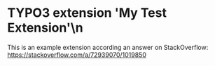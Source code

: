 # TYPO3 extension 'My Test Extension'\n

This is an example extension according an answer on StackOverflow: https://stackoverflow.com/a/72939070/1019850
